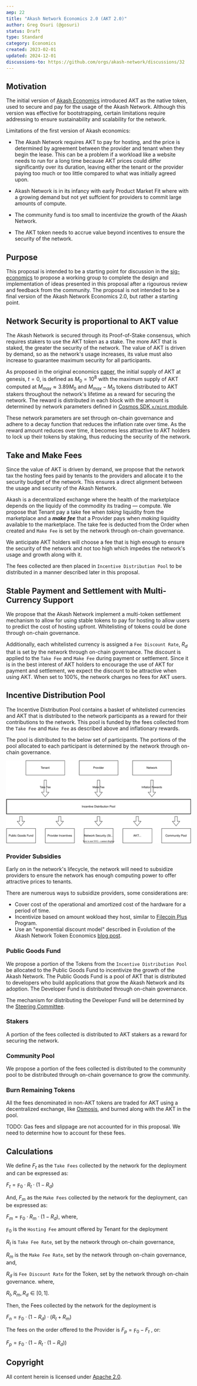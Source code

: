 ```yaml
---
aep: 22
title: "Akash Network Economics 2.0 (AKT 2.0)"
author: Greg Osuri (@gosuri)
status: Draft
type: Standard
category: Economics
created: 2023-02-01
updated: 2024-12-01
discussions-to: https://github.com/orgs/akash-network/discussions/32
---
```


## Motivation

The initial version of [Akash Economics][akt-economics-1] introduced AKT as the native token, used to secure and pay for the usage of the Akash Network. Although this version was effective for bootstrapping, certain limitations require addressing to ensure sustainability and scalability for the network.

Limitations of the first version of Akash economics:

* The Akash Network requires AKT to pay for hosting, and the price is determined by agreement between the provider and tenant when they begin the lease. This can be a problem if a workload like a website needs to run for a long time because AKT prices could differ significantly over its duration, leaving either the tenant or the provider paying too much or too little compared to what was initially agreed upon.

* Akash Network is in its infancy with early Product Market Fit where with a growing demand but not yet suffcient for providers to commit large amounts of compute. 
* The community fund is too small to incentivize the growth of the Akash Network.
* The AKT token needs to accrue value beyond incentives to ensure the security of the network.

## Purpose

This proposal is intended to be a starting point for discussion in the [sig-economics][sig-economics] to propose a working group to complete the design and implementation of ideas presented in this proposal after a rigourous review and feedback from the community. The proposal is not intended to be a final version of the Akash Network Economics 2.0, but rather a starting point.

## Network Security is proportional to AKT value

The Akash Network is secured through its Proof-of-Stake consensus, which requires stakers to use the AKT token as a stake. The more AKT that is staked, the greater the security of the network. The value of AKT is driven by demand, so as the network's usage increases, its value must also increase to guarantee maximum security for all participants.

As proposed in the original economics [paper][akt-economics-1], the initial supply of AKT at genesis, $t=0$, is defined as $M_0 = 10^8$ with the maximum supply of AKT computed at $M_{max}\approx3.89 M_0$ and $M_{max} - M_0$ tokens distributed to AKT stakers throughout the network's lifetime as a reward for securing the network. The reward is distributed in each block with the amount is determined by network parameters defined in [Cosmos SDK `x/mint` module][cosmos-sdk-x-mint].

These network parameters are set through on-chain governance and adhere to a decay function that reduces the inflation rate over time. As the reward amount reduces over time, it becomes less attractive to AKT holders to lock up their tokens by staking, thus reducing the security of the network.

## Take and Make Fees

Since the value of AKT is driven by demand, we propose that the network tax the hosting fees paid by tenants to the providers and allocate it to the security budget of the network. This ensures a direct alignment between the usage and security of the Akash Network.

Akash is a decentralized exchange where the health of the marketplace depends on the liquidy of the commodity its trading — compute. We propose that Tenant pay a take fee when _taking_ liquidity from the marketplace and a **_make fee_** that a Provider pays when _making_ liquidity available to the marketplace. The take fee is deducted from the Order when created and `Make Fee` is set by the network through on-chain governance. 

We anticipate AKT holders will choose a fee that is high enough to ensure the security of the network and not too high which impedes the network's usage and growth along with it.

The fees collected are then placed in `Incentive Distribution Pool` to be distributed in a manner described later in this proposal.

## Stable Payment and Settlement with Multi-Currency Support

We propose that the Akash Network implement a multi-token settlement mechanism to allow for using stable tokens to pay for hosting to allow users to predict the cost of hosting upfront. Whitelisting of tokens could be done through on-chain governance.

Additionally, each whitelisted currency is assigned a `Fee Discount Rate`, $R_d$ that is set by the network through on-chain governance. The discount is applied to the `Take Fee` and `Make Fee` during payment or settlement. Since it is in the best interest of AKT holders to encourage the use of AKT for payment and settlement, we expect the discount to be attractive when using AKT. When set to 100%, the network charges no fees for AKT users.

## Incentive Distribution Pool

The Incentive Distribution Pool contains a basket of whitelisted currencies and AKT that is distributed to the network participants as a reward for their contributions to the network. This pool is funded by the fees collected from the `Take Fee` and `Make Fee` as described above and inflationary rewards.

The pool is distributed to the below set of participants. The portions of the pool allocated to each participant is determined by the network through on-chain governance.

![IDP](https://raw.githubusercontent.com/gosuri/akt20/main/akt20.drawio.svg)

### Provider Subsidies

Early on in the network's lifecycle, the network will need to subsidize providers to ensure the network has enough computing power to offer attractive prices to tenants.

There are numerous ways to subsidize providers, some considerations are:

* Cover cost of the operational and amortized cost of the hardware for a period of time.
* Incentivize based on amount wokload they host, similar to [Filecoin Plus][filecoin-plus] Program.
* Use an "exponential discount model" described in Evolution of the Akash Network Token Economics [blog post][akt-evolution].

### Public Goods Fund

We propose a portion of the Tokens from the `Incentive Distribution Pool` be allocated to the Public Goods Fund to incentivize the growth of the Akash Network. The Public Goods Fund is a pool of AKT that is distributed to developers who build applications that grow the Akash Network and its adoption. The Developer Fund is distributed through on-chain governance.

The mechanism for distributing the Developer Fund will be determined by the [Steering Committee][streeing-committee].

### Stakers

A portion of the fees collected is distributed to AKT stakers as a reward for securing the network.

### Community Pool

We propose a portion of the fees collected is distributed to the community pool to be distributed through on-chain governance to grow the community.

### Burn Remaining Tokens

All the fees denominated in non-AKT tokens are traded for AKT using a decentralized exchange, like [Osmosis][osmosis], and burned along with the AKT in the pool. 

TODO: Gas fees and slippage are not accounted for in this proposal. We need to determine how to account for these fees.

## Calculations

We define $F_t$ as the `Take Fees` collected by the network for the deployment and can be expressed as:

$F_t = \digamma_0 \cdot R_t \cdot (1 - R_d)$

And, $F_m$ as the `Make Fees` collected by the network for the deployment, can be expressed as:

$F_m = \digamma_0 \cdot R_m \cdot (1 - R_d)$, where,  

$\digamma_0$ is the `Hosting Fee` amount offered by Tenant for the deployment

$R_t$ is `Take Fee Rate`, set by the network through on-chain governance,

$R_m$ is the `Make Fee Rate`, set by the network through on-chain governance, and, 

$R_d$ is `Fee Discount Rate` for the Token, set by the network through on-chain governance. where,

$R_t, R_m, R_d \in [0, 1]$. 

Then, the Fees collected by the network for the deployment is

$F_n = \digamma_0 \cdot (1 - R_d) \cdot (R_t + R_m)$

The fees on the order offered to the Provider is $F_p = \digamma_0 - F_t$ , or:

$F_p = \digamma_0 \cdot (1 - R_t \cdot (1 - R_d))$

[akt-economics-1]: https://ipfs.io/ipfs/QmdV52bF7j4utynJ6L11RgG93FuJiUmBH1i7pRD6NjUt6B
[cosmos-sdk-x-mint]: https://docs.cosmos.network/main/modules/mint
[osmosis]: https://osmosis.zone/
[streeing-committee]: https://github.com/akash-network/community/tree/main/committee-steering
[sig-economics]: https://github.com/akash-network/community/tree/main/sig-economics
[akt-evolution]: https://akash.network/blog/an-evolution-of-akash-network-token-economics/
[filecoin-plus]: https://docs.filecoin.io/store/filecoin-plus/overview/

## Copyright

All content herein is licensed under [Apache 2.0](https://www.apache.org/licenses/LICENSE-2.0). 
